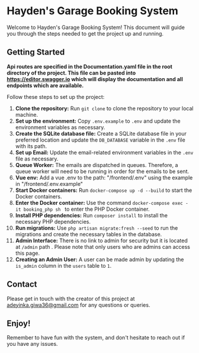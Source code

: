 <h1>Hayden's Garage Booking System</h1>

<p>Welcome to Hayden's Garage Booking System! This document will guide you through the steps needed to get the project up and running.</p>

<h2>Getting Started</h2>

<strong>Api routes  are specified in the Documentation.yaml file in the root directory of the project. This file can be pasted into https://editor.swagger.io which will display the documentation and all endpoints which are available.</strong>

<p>Follow these steps to set up the project:</p>

<ol>
    <li><strong>Clone the repository:</strong> Run <code>git clone</code> to clone the repository to your local machine.</li>
    <li><strong>Set up the environment:</strong> Copy <code>.env.example</code> to <code>.env</code> and update the environment variables as necessary.</li>
    <li><strong>Create the SQLite database file:</strong> Create a SQLite database file in your preferred location and update the <code>DB_DATABASE</code> variable in the <code>.env</code> file with its path.</li>
    <li><strong>Set up Email:</strong> Update the email-related environment variables in the <code>.env</code> file as necessary.</li>
    <li><strong>Queue Worker:</strong> The emails are dispatched in queues. Therefore, a queue worker will need to be running in order for the emails to be sent.</li>
    <li><strong>Vue env:</strong> Add a vue .env to the path: "/frontend/.env" using the example in "/frontend/.env.example"</li>
    <li><strong>Start Docker containers:</strong> Run <code>docker-compose up -d --build</code> to start the Docker containers.</li>
    <li><strong>Enter the Docker container:</strong> Use the command <code>docker-compose exec -it booking_php sh </code> to enter the PHP Docker container.</li>
    <li><strong>Install PHP dependencies:</strong> Run <code>composer install</code> to install the necessary PHP dependencies.</li>
    <li><strong>Run migrations:</strong> Use <code>php artisan migrate:fresh --seed</code> to run the migrations and create the necessary tables in the database.</li>
    <li><strong>Admin Interface:</strong> There is no link to admin for security but it is  located at <code>/admin</code> path . Please note that only users who are admins can access this page.</li>
    <li><strong>Creating an Admin User:</strong> A user can be made admin by updating the <code>is_admin</code> column in the <code>users</code> table to <code>1</code>.</li>
</ol>

<h2>Contact</h2>

<p>Please get in touch with the creator of this project at <a href="mailto:adeyinka.giwa36@gmail.com">adeyinka.giwa36@gmail.com</a> for any questions or queries.</p>

<h2>Enjoy!</h2>

<p>Remember to have fun with the system, and don't hesitate to reach out if you have any issues.</p>
